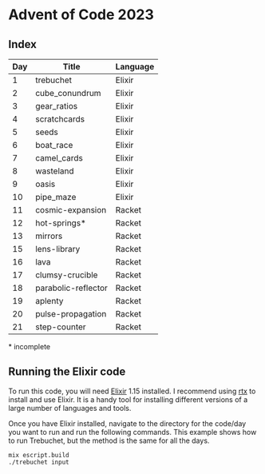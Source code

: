 # Advent of Code 2023

## Index

| Day | Title               | Language |
|-----|---------------------|----------|
|   1 | trebuchet           | Elixir   |
|   2 | cube_conundrum      | Elixir   |
|   3 | gear_ratios         | Elixir   |
|   4 | scratchcards        | Elixir   |
|   5 | seeds               | Elixir   | 
|   6 | boat_race           | Elixir   |
|   7 | camel_cards         | Elixir   |
|   8 | wasteland           | Elixir   |
|   9 | oasis               | Elixir   |
|  10 | pipe_maze           | Elixir   |
|  11 | cosmic-expansion    | Racket   |
|  12 | hot-springs*        | Racket   |
|  13 | mirrors             | Racket   |
|  15 | lens-library        | Racket   |
|  16 | lava                | Racket   |
|  17 | clumsy-crucible     | Racket   |
|  18 | parabolic-reflector | Racket   |
|  19 | aplenty             | Racket   |
|  20 | pulse-propagation   | Racket   |
|  21 | step-counter        | Racket   |

\* incomplete
## Running the Elixir code
To run this code, you will need [Elixir](https://elixir-lang.org/) 1.15
installed. I recommend using [rtx](https://github.com/jdx/rtx) to install
and use Elixir. It is a handy tool for installing different versions of a
large number of languages and tools.

Once you have Elixir installed, navigate to the directory for the code/day you
want to run and run the following commands. This example shows how to run 
Trebuchet, but the method is the same for all the days. 
```
mix escript.build
./trebuchet input
```
